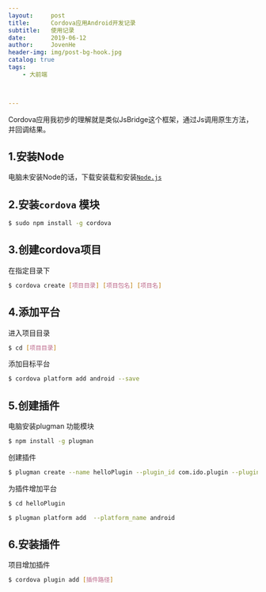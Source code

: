 ```yaml
---
layout:     post
title:      Cordova应用Android开发记录
subtitle:   使用记录
date:       2019-06-12
author:     JovenHe
header-img: img/post-bg-hook.jpg
catalog: true
tags:
    - 大前端
    


---
```


Cordova应用我初步的理解就是类似JsBridge这个框架，通过Js调用原生方法，并回调结果。

## 1.安装Node

电脑未安装Node的话，下载安装载和安装[`Node.js`](https://nodejs.org/en/download/)

## 2.安装`cordova` 模块

```bash
$ sudo npm install -g cordova
```

## 3.创建cordova项目

在指定目录下

```bash
$ cordova create [项目目录] [项目包名] [项目名]
```

## 4.添加平台

进入项目目录

```bash
$ cd [项目目录]
```

添加目标平台

```bash
$ cordova platform add android --save
```

## 5.创建插件

电脑安装plugman 功能模块

```bash
$ npm install -g plugman
```

创建插件

```bash
$ plugman create --name helloPlugin --plugin_id com.ido.plugin --plugin_version 0.0.1
```

为插件增加平台

```bash
$ cd helloPlugin
```

```bash
$ plugman platform add  --platform_name android
```

## 6.安装插件

项目增加插件

```bash
$ cordova plugin add [插件路径]
```